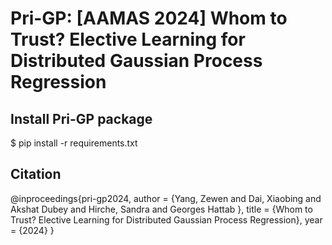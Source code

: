 # Pri-GP: [AAMAS 2024] Whom to Trust? Elective Learning for Distributed Gaussian Process Regression


## Install Pri-GP package

$ pip install -r requirements.txt



## Citation
@inproceedings{pri-gp2024,
      author =   {Yang, Zewen and Dai, Xiaobing and Akshat Dubey and Hirche, Sandra and Georges Hattab },
      title =    {Whom to Trust? Elective Learning for Distributed Gaussian Process Regression},
      year = {2024}
    }
